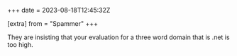 +++
date = 2023-08-18T12:45:32Z

[extra]
from = "Spammer"
+++

They are insisting that your evaluation for a three word domain that is .net is too high.
